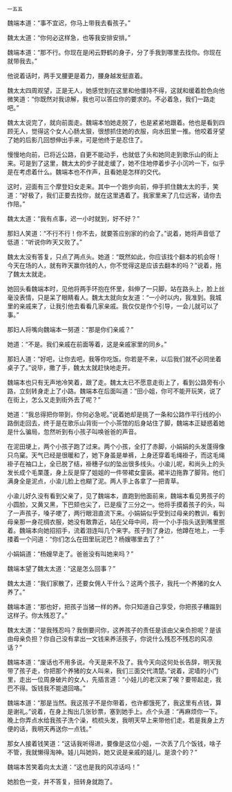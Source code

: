     一五五 

   魏端本道：“事不宜迟，你马上带我去看孩子。”

   魏太太道：“你何必这样急，也等我安排安排。”

   魏端本道：“那不行。你现在是闲云野鹤的身子，分了手我到哪里去找你。你现在就带我去。”

   他说着话时，两手叉腰更是着力，腰身越发挺直着。

   魏太太四周观望，正是无人，她感觉到在这里和他僵持不得，这就和缓着脸色向他微笑道：“你既然对我谅解，我也可以答应你的要求的。不必着急，我们一路走吧。”

   魏太太说完了，就向前面走。魏端本怕她走脱了，也是紧紧地跟着。他也是看到四顾无人，觉得这个女人心肠太狠，很想抓住她的衣服，向水田里一推。他咬着牙望了她的后影几回想伸出手来，可是他终于是忍住了。

   慢慢地向前，已将近公路，自更不能动手，也就低了头和她同走到歌乐山的街上来。可是到了这里，魏太太的步子就走缓了，她不住地停着步子小沉吟一下，似乎是在考虑着什么。魏端本也不作声，且看她是怎样的交代。

   这时，迎面有三个摩登妇女走来。其中一个跑步向前，伸手抓住魏太太的手，笑道：“好极了，我们正要去找你，就在这里遇着了。我家里来了几位远客，请你去作陪。”

   魏太太道：“我有点事，迟一小时就到，好不好？”

   那妇人笑道：“不行不行！你不去，就要答应别家的约会了。”说着，她将声音低了低道：“听说你昨天又败了。”

   魏太太没有答复，只点了两点头。她道：“既然如此，你应该找个翻本的机会呀！今天在场的人，就有昨天赢你钱的人，你不觉得这是应该去翻本的吗？”说着，拖了魏太太就走。

   她回头看魏端本时，见他将两手环抱在怀里，斜伸了一只脚，站在路头上，脸上丝毫没表情，只是呆了眼睛看人。魏太太就向女友道：“一小时以内，我准到。我城里的亲戚来了，让我引他去看看几家亲戚。我仅仅是作个引导，一会儿就可以了事。”

   那妇人将嘴向魏端本一努道：“那是你们亲戚？”

   她道：“不是。我们亲戚在前面等着，这是亲戚家里的同乡。”

   那妇人道：“好吧，让你去吧，我等你吃饭。你若是不来，以后我们就不必同坐着桌子了。”说毕，撒了手，魏太太就赶快地走开。

   魏端本也只有无声地冷笑着，跟了走。魏太太已不愿意走街上了，看到公路旁有小路，立刻转身走上了小路。魏端本在后面叫道：“田小姐，你可不能开玩笑，说了在街上，怎么又走到街外去了呢？”

   她道：“我总得把你带到，你何必急呢。”说着她却是挑了一条和公路作平行线的小路倒走回去，终于是在歌乐山背街一个小茶馆的后身站住了脚，魏端本正疑惑着她是什么骗局，忽然听到有小孩子叫唤爸爸的声音。

   在泥田埂上，两个小孩子跑了过来。两个小孩，全打了赤脚，小娟娟的头发蓬得像只鸟窠。天气已经是很暖和了，她下身虽是单裤，上身还穿着毛绳褂子，而这毛绳褂子在袖口上，全已脱了结，褂穗子似的坠出很多线头。小渝儿呢，和尚头上的头发长成个毛栗蓬，身上反是穿了姐姐的一件带裙女童装。裙半边拖靠了脚背。他们满身全是泥点，小渝儿脸上也糊了泥。两人手上各拿了一把青草。

   小渝儿好久没有看到父亲了，见了魏端本，直跑到他面前来，魏端本看见男孩子的小圆脸，又黄又黑，下巴颏也尖了，已是瘦了三分之一。他将手摸着孩子的头，叫了一声孩子，嗓子哽了，两行眼泪直流下来。小娟娟似乎受到过母亲的教训，看到母亲那一身花绸衣服，她没有敢靠近，站在父母中间，将一个小手指头送到嘴里抿着。魏端本向她招招手，流着泪连叫几个来字。孩子到了身边，他蹲在地上，一手搂着一个问道：“你们怎么在田里玩泥巴？杨嫂哪里去了？”

   小娟娟道：“杨嫂早走了。爸爸没有叫她来吗？”

   魏端本望了魏太太道：“这是怎么回事？”

   魏太太道：“我们家散了，还要女佣人干什么？这两个孩子，我托一个养猪的女人养了。”

   魏端本道：“那也好，把孩子当猪一样的养。你只知道自己享受，你把孩子糟蹋到这样子。你太残忍了。”

   魏太太道：“是我残忍吗？我倒要问你，这养孩子的责任是该由父亲负担呢？是该由母亲负担？你自己没有拿出一文钱来养活孩子，你说什么残忍不残忍的风凉话？”

   魏端本道：“废话也不用多说。今天是来不及了。我今天向这何处长告辞，明天我带了孩子走，你把那个养猪的女人叫来，我们三面交代清楚。”说着，泥墙的小门里，走出一位周身破片的女人，先插言道：“小娃儿的老汉来了唉？要带起走，我巴不得。饭钱我不能退回咯。”

   魏端本道：“那是当然。我这孩子不是你带着，也许都饿死了，我这里有点钱，算是谢礼。”说着，在身上掏出几张钞票，塞到她手上。点个头道：“再麻烦你一下。晚上你弄点水给我孩子洗个澡，梳梳头发，我明天早上来带他们走。若是我身上方便的话，我明天再送你一点钱。”

   那女人接着钱笑道：“这话我听得进，要像是这位小姐，一次丢了几个饭钱，啥子不管，我就懒得淘神。娃儿叫她妈，她又说是亲戚的娃儿。是浪个的？”

   魏端本苦笑着向太太道：“这也是我的风凉话吗！”

   她脸色一变，并不答复，扭转身就跑了。

